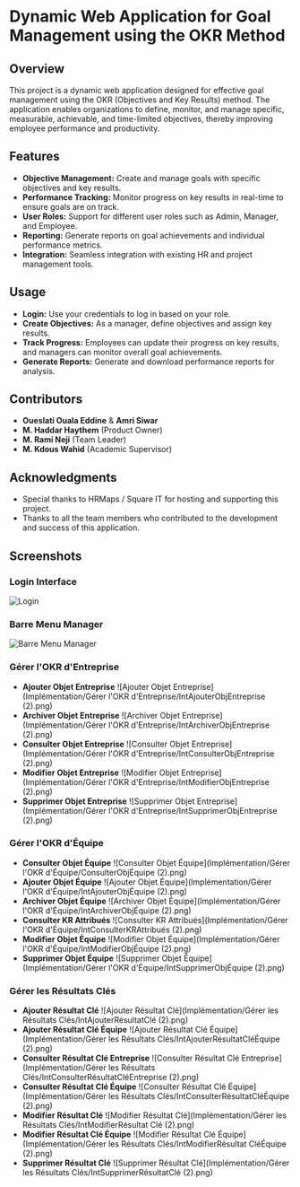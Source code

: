 # Dynamic Web Application for Goal Management using the OKR Method

## Overview

This project is a dynamic web application designed for effective goal management using the OKR (Objectives and Key Results) method. The application enables organizations to define, monitor, and manage specific, measurable, achievable, and time-limited objectives, thereby improving employee performance and productivity.

## Features

- **Objective Management:** Create and manage goals with specific objectives and key results.
- **Performance Tracking:** Monitor progress on key results in real-time to ensure goals are on track.
- **User Roles:** Support for different user roles such as Admin, Manager, and Employee.
- **Reporting:** Generate reports on goal achievements and individual performance metrics.
- **Integration:** Seamless integration with existing HR and project management tools.

## Usage

- **Login:** Use your credentials to log in based on your role.
- **Create Objectives:** As a manager, define objectives and assign key results.
- **Track Progress:** Employees can update their progress on key results, and managers can monitor overall goal achievements.
- **Generate Reports:** Generate and download performance reports for analysis.

## Contributors

- **Oueslati Ouala Eddine** & **Amri Siwar**
- **M. Haddar Haythem** (Product Owner)
- **M. Rami Neji** (Team Leader)
- **M. Kdous Wahid** (Academic Supervisor)

## Acknowledgments

- Special thanks to HRMaps / Square IT for hosting and supporting this project.
- Thanks to all the team members who contributed to the development and success of this application.

## Screenshots

### Login Interface
![Login](Implémentation/IntS'authentifier%20(2).png)

### Barre Menu Manager
![Barre Menu Manager](Implémentation/BarreMenuManager.png)

### Gérer l'OKR d'Entreprise
- **Ajouter Objet Entreprise**
  ![Ajouter Objet Entreprise](Implémentation/Gérer l'OKR d'Entreprise/IntAjouterObjEntreprise (2).png)
- **Archiver Objet Entreprise**
  ![Archiver Objet Entreprise](Implémentation/Gérer l'OKR d'Entreprise/IntArchiverObjEntreprise (2).png)
- **Consulter Objet Entreprise**
  ![Consulter Objet Entreprise](Implémentation/Gérer l'OKR d'Entreprise/IntConsulterObjEntreprise (2).png)
- **Modifier Objet Entreprise**
  ![Modifier Objet Entreprise](Implémentation/Gérer l'OKR d'Entreprise/IntModifierObjEntreprise (2).png)
- **Supprimer Objet Entreprise**
  ![Supprimer Objet Entreprise](Implémentation/Gérer l'OKR d'Entreprise/IntSupprimerObjEntreprise (2).png)

### Gérer l'OKR d'Équipe
- **Consulter Objet Équipe**
  ![Consulter Objet Équipe](Implémentation/Gérer l'OKR d'Équipe/ConsulterObjÉquipe (2).png)
- **Ajouter Objet Équipe**
  ![Ajouter Objet Équipe](Implémentation/Gérer l'OKR d'Équipe/IntAjouterObjÉquipe (2).png)
- **Archiver Objet Équipe**
  ![Archiver Objet Équipe](Implémentation/Gérer l'OKR d'Équipe/IntArchiverObjÉquipe (2).png)
- **Consulter KR Attribués**
  ![Consulter KR Attribués](Implémentation/Gérer l'OKR d'Équipe/IntConsulterKRAttribués (2).png)
- **Modifier Objet Équipe**
  ![Modifier Objet Équipe](Implémentation/Gérer l'OKR d'Équipe/IntModifierObjÉquipe (2).png)
- **Supprimer Objet Équipe**
  ![Supprimer Objet Équipe](Implémentation/Gérer l'OKR d'Équipe/IntSupprimerObjÉquipe (2).png)

### Gérer les Résultats Clés
- **Ajouter Résultat Clé**
  ![Ajouter Résultat Clé](Implémentation/Gérer les Résultats Clés/IntAjouterRésultatClé (2).png)
- **Ajouter Résultat Clé Équipe**
  ![Ajouter Résultat Clé Équipe](Implémentation/Gérer les Résultats Clés/IntAjouterRésultatCléÉquipe (2).png)
- **Consulter Résultat Clé Entreprise**
  ![Consulter Résultat Clé Entreprise](Implémentation/Gérer les Résultats Clés/IntConsulterRésultatCléEntreprise (2).png)
- **Consulter Résultat Clé Équipe**
  ![Consulter Résultat Clé Équipe](Implémentation/Gérer les Résultats Clés/IntConsulterRésultatCléÉquipe (2).png)
- **Modifier Résultat Clé**
  ![Modifier Résultat Clé](Implémentation/Gérer les Résultats Clés/IntModifierRésultat Clé (2).png)
- **Modifier Résultat Clé Équipe**
  ![Modifier Résultat Clé Équipe](Implémentation/Gérer les Résultats Clés/IntModifierRésultat CléÉquipe (2).png)
- **Supprimer Résultat Clé**
  ![Supprimer Résultat Clé](Implémentation/Gérer les Résultats Clés/IntSupprimerRésultatClé (2).png)

